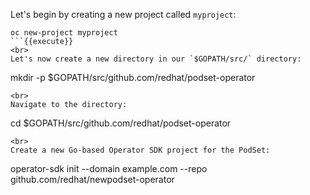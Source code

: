 Let's begin by creating a new project called `myproject`:

```
oc new-project myproject
```{{execute}}
<br>
Let's now create a new directory in our `$GOPATH/src/` directory:

```
mkdir -p $GOPATH/src/github.com/redhat/podset-operator
```{{execute}}
<br>
Navigate to the directory:

```
cd $GOPATH/src/github.com/redhat/podset-operator
```{{execute}}
<br>
Create a new Go-based Operator SDK project for the PodSet:

```
operator-sdk init --domain example.com --repo github.com/redhat/newpodset-operator
```{{execute}}